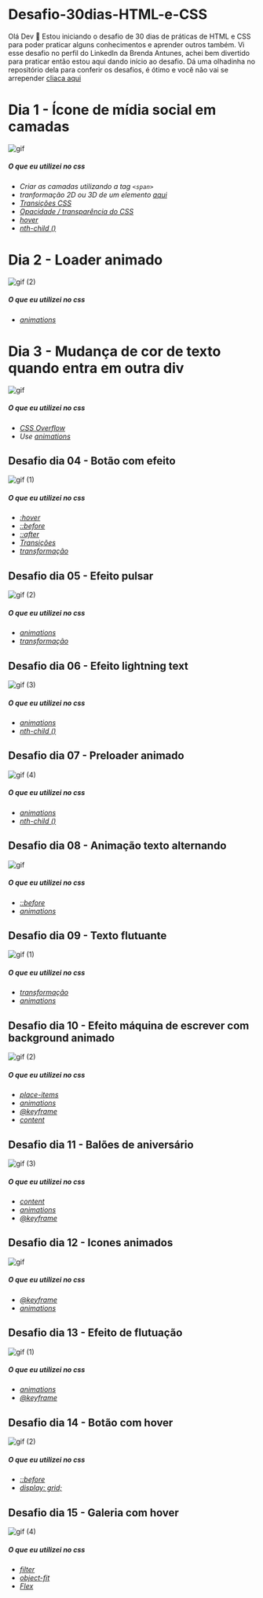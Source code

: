 # Desafio-30dias-HTML-e-CSS

Olá Dev 🖖 
Estou iniciando o desafio de 30 dias de práticas de HTML e CSS para poder praticar alguns conhecimentos e aprender outros também. 
Vi esse desafio no perfil do LinkedIn da Brenda Antunes, achei bem divertido para praticar então estou aqui dando início ao desafio. 
Dá uma olhadinha no repositório dela para conferir os desafios, é ótimo e você não vai se arrepender [cliaca aqui](https://github.com/Brenda-A-S/30-days-css)

# Dia 1 - Ícone de mídia social em camadas

![gif](https://github.com/Davi-AlohaDev/Desafio-30dias-HTML-e-CSS/assets/127554027/d3cef2d4-53c3-4a4f-b0f0-f5cf47e4cb4a)

##### O que eu utilizei no css

* *Criar as camadas utilizando a tag `<span>`*
* *tranformação 2D ou 3D de um elemento [aqui](https://www.w3schools.com/cssref/css3_pr_transform.asp)*
* *[Transições CSS](https://www.w3schools.com/css/css3_transitions.asp)*
* *[Opacidade / transparência do CSS](https://www.w3schools.com/css/css_image_transparency.asp)*
* *[hover](https://www.w3schools.com/cssref/sel_hover.asp)*
* *[nth-child ()](https://www.w3schools.com/cssref/sel_nth-child.asp)*

# Dia 2 - Loader animado

![gif (2)](https://github.com/Davi-AlohaDev/Desafio-30dias-HTML-e-CSS/assets/127554027/0604241e-c655-4283-97a9-b989ff31dd9c)

##### O que eu utilizei no css

* *[animations](https://www.w3schools.com/css/css3_animations.asp)*

# Dia 3 - Mudança de cor de texto quando entra em outra div

![gif](https://github.com/Davi-AlohaDev/Desafio-30dias-HTML-e-CSS/assets/127554027/2be0e69c-4ce2-473d-90e7-23b442bacaba)

##### O que eu utilizei no css
* *[CSS Overflow](https://www.w3schools.com/css/css_overflow.asp)* 
* *Use [animations](https://www.w3schools.com/css/css3_animations.asp)*

##  Desafio dia 04 - Botão com efeito

![gif (1)](https://github.com/Davi-AlohaDev/Desafio-30dias-HTML-e-CSS/assets/127554027/4f15d9e3-de18-4e19-83be-9a507b9b1f44)

##### O que eu utilizei no css

* *[:hover](https://www.w3schools.com/cssref/sel_hover.asp)* 
* *[::before](https://www.w3schools.com/cssref/sel_before.asp)*
* *[::after](https://www.w3schools.com/cssref/sel_after.asp)*
* *[Transições ](https://www.w3schools.com/css/css3_transitions.asp)*
* *[transformação](https://www.w3schools.com/cssref/css3_pr_transform.asp)*

##  Desafio dia 05 - Efeito pulsar

![gif (2)](https://github.com/Davi-AlohaDev/Desafio-30dias-HTML-e-CSS/assets/127554027/3378c24b-e09b-4f27-b111-dcb6ed780009)

##### O que eu utilizei no css

* *[animations](https://www.w3schools.com/css/css3_animations.asp)*
* *[transformação](https://www.w3schools.com/cssref/css3_pr_transform.asp)*

##  Desafio dia 06 - Efeito lightning text 

![gif (3)](https://github.com/Davi-AlohaDev/Desafio-30dias-HTML-e-CSS/assets/127554027/11d04201-b231-4d84-b5bc-8434cf9c26f3)

##### O que eu utilizei no css

* *[animations](https://www.w3schools.com/css/css3_animations.asp)*
* *[nth-child ()](https://www.w3schools.com/cssref/sel_nth-child.asp)*

##  Desafio dia 07 - Preloader animado 

![gif (4)](https://github.com/Davi-AlohaDev/Desafio-30dias-HTML-e-CSS/assets/127554027/495c421e-8c23-4e36-af06-64f0f163d195)

##### O que eu utilizei no css

* *[animations](https://www.w3schools.com/css/css3_animations.asp)*
* *[nth-child ()](https://www.w3schools.com/cssref/sel_nth-child.asp)*

##  Desafio dia 08 - Animação texto alternando

![gif](https://github.com/Davi-AlohaDev/Desafio-30dias-HTML-e-CSS/assets/127554027/418ab142-048c-4961-be6b-429e4e0196b3)

##### O que eu utilizei no css

* *[::before](https://www.w3schools.com/cssref/sel_before.asp)*
* *[animations](https://www.w3schools.com/css/css3_animations.asp)*

##  Desafio dia 09 - Texto flutuante

![gif (1)](https://github.com/Davi-AlohaDev/Desafio-30dias-HTML-e-CSS/assets/127554027/2db7570a-2631-4505-b6f0-47bc366cb201)

##### O que eu utilizei no css

* *[transformação](https://www.w3schools.com/cssref/css3_pr_transform.asp)*
* *[animations](https://www.w3schools.com/css/css3_animations.asp)*

##  Desafio dia 10 - Efeito máquina de escrever com background animado

![gif (2)](https://github.com/Davi-AlohaDev/Desafio-30dias-HTML-e-CSS/assets/127554027/6f535930-13f9-4cd4-b805-f8ad7a66e73f)

##### O que eu utilizei no css

* *[place-items](https://www.w3schools.com/cssref/css_pr_place-items.php)*
* *[animations](https://www.w3schools.com/css/css3_animations.asp)*
* *[@keyframe](https://www.w3schools.com/cssref/css3_pr_animation-keyframes.php)*
* *[content](https://www.w3schools.com/cssref/pr_gen_content.php)*

## Desafio dia 11 - Balões de aniversário

![gif (3)](https://github.com/Davi-AlohaDev/Desafio-30dias-HTML-e-CSS/assets/127554027/6934c474-7e7e-4945-ac91-01a664940a82)

##### O que eu utilizei no css

* *[content](https://www.w3schools.com/cssref/pr_gen_content.php)*
* *[animations](https://www.w3schools.com/css/css3_animations.asp)*
* *[@keyframe](https://www.w3schools.com/cssref/css3_pr_animation-keyframes.php)*

## Desafio dia 12 - Icones animados

![gif](https://github.com/Davi-AlohaDev/Desafio-30dias-HTML-e-CSS/assets/127554027/271c4158-4af9-446d-9927-a6059ce9230d)

##### O que eu utilizei no css

* *[@keyframe](https://www.w3schools.com/cssref/css3_pr_animation-keyframes.php)*
* *[animations](https://www.w3schools.com/css/css3_animations.asp)*

## Desafio dia 13 - Efeito de flutuação

![gif (1)](https://github.com/Davi-AlohaDev/Desafio-30dias-HTML-e-CSS/assets/127554027/70515e95-3b6d-4441-b803-c85b6fb1a92f)

##### O que eu utilizei no css

* *[animations](https://www.w3schools.com/css/css3_animations.asp)*
* *[@keyframe](https://www.w3schools.com/cssref/css3_pr_animation-keyframes.php)*

## Desafio dia 14 - Botão com hover 

![gif (2)](https://github.com/Davi-AlohaDev/Desafio-30dias-HTML-e-CSS/assets/127554027/95ff292d-caa9-447b-ba0d-6030dc3ecdff)

##### O que eu utilizei no css

* *[::before](https://www.w3schools.com/cssref/sel_before.asp)*
* *[display: grid;](https://www.w3schools.com/css/css_grid.asp)*

## Desafio dia 15 - Galeria com hover

![gif (4)](https://github.com/Davi-AlohaDev/Desafio-30dias-HTML-e-CSS/assets/127554027/6886451f-2d66-466b-8e47-a13c82b4dfad)

##### O que eu utilizei no css

* *[filter](https://www.w3schools.com/cssref/css3_pr_filter.php)*
* *[object-fit](https://www.w3schools.com/css/css3_object-fit.asp)*
* *[Flex](https://www.w3schools.com/cssref/css3_pr_flex.php)*
